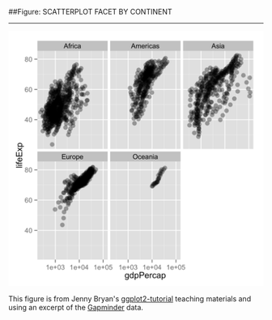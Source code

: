 ##Figure: SCATTERPLOT FACET BY CONTINENT
***
![`0012_scatterplot-facet-by-continent`](0012_scatterplot-facet-by-continent.png)

This figure is from Jenny Bryan's [ggplot2-tutorial](https://github.com/jennybc/ggplot2-tutorial) teaching materials and using an excerpt of the [Gapminder](https://github.com/jennybc/gapminder) data.
